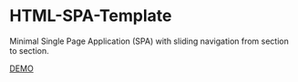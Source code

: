 HTML-SPA-Template
=================

Minimal Single Page Application (SPA) with sliding navigation from section to section.

[DEMO](http://lyubendimitrov.me/HTML-SPA-Template/ "HTML-SPA-Template")
